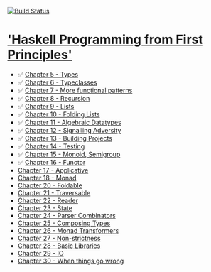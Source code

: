 [![Build Status](https://travis-ci.com/martinrist/haskell-programming.svg?branch=master)](https://travis-ci.com/martinrist/haskell-programming)

# ['Haskell Programming from First Principles'](http://haskellbook.com)

- ✅ [Chapter 5 - Types](src/HaskellProgramming/Chapter05/README.md)
- ✅ [Chapter 6 - Typeclasses](src/HaskellProgramming/Chapter06/README.md)
- ✅ [Chapter 7 - More functional patterns](src/HaskellProgramming/Chapter07/README.md)
- ✅ [Chapter 8 - Recursion](src/HaskellProgramming/Chapter08/README.md)
- ✅ [Chapter 9 - Lists](src/HaskellProgramming/Chapter09/README.md)
- ✅ [Chapter 10 - Folding Lists](src/HaskellProgramming/Chapter10/README.md)
- ✅ [Chapter 11 - Algebraic Datatypes](src/HaskellProgramming/Chapter11/README.md)
- ✅ [Chapter 12 - Signalling Adversity](src/HaskellProgramming/Chapter12/README.md)
- ✅ [Chapter 13 - Building Projects](src/HaskellProgramming/Chapter13/README.md)
- ✅ [Chapter 14 - Testing](src/HaskellProgramming/Chapter14/README.md)
- ✅ [Chapter 15 - Monoid, Semigroup](src/HaskellProgramming/Chapter15/README.md)
- ✅ [Chapter 16 - Functor](src/HaskellProgramming/Chapter16/README.md)
- [Chapter 17 - Applicative](src/HaskellProgramming/Chapter17/README.md)
- [Chapter 18 - Monad](src/HaskellProgramming/Chapter18/README.md)
- [Chapter 20 - Foldable](src/HaskellProgramming/Chapter20/README.md)
- [Chapter 21 - Traversable](src/HaskellProgramming/Chapter21/README.md)
- [Chapter 22 - Reader](src/HaskellProgramming/Chapter22/README.md)
- [Chapter 23 - State](src/HaskellProgramming/Chapter23/README.md)
- [Chapter 24 - Parser Combinators](src/HaskellProgramming/Chapter24/README.md)
- [Chapter 25 - Composing Types](src/HaskellProgramming/Chapter25/README.md)
- [Chapter 26 - Monad Transformers](src/HaskellProgramming/Chapter26/README.md)
- [Chapter 27 - Non-strictness](src/HaskellProgramming/Chapter27/README.md)
- [Chapter 28 - Basic Libraries](src/HaskellProgramming/Chapter28/README.md)
- [Chapter 29 - IO](src/HaskellProgramming/Chapter29/README.md)
- [Chapter 30 - When things go wrong](src/HaskellProgramming/Chapter30/README.md)
